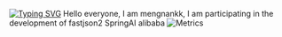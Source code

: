 [![Typing SVG](https://readme-typing-svg.demolab.com?font=Fira+Code&pause=1000&width=435&lines=hellow+welcome+to+mengnankk+home)](https://git.io/typing-svg)
Hello everyone, I am mengnankk, I am participating in the development of fastjson2 SpringAI alibaba
![Metrics](/github-metrics.svg)





